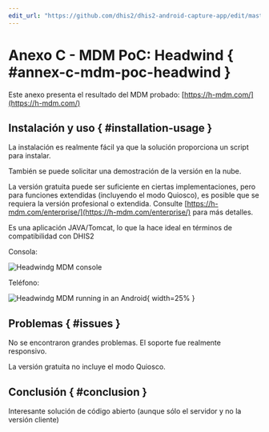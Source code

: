 ```yaml
---
edit_url: "https://github.com/dhis2/dhis2-android-capture-app/edit/master/docs/src/commonmark/en/content/mdm/A-c-headwind.md" 
---
```

# Anexo C - MDM PoC: Headwind  { #annex-c-mdm-poc-headwind } 

Este anexo presenta el resultado del MDM probado: [https://h-mdm.com/](https://h-mdm.com/)


## Instalación y uso { #installation-usage } 

La instalación es realmente fácil ya que la solución proporciona un script para instalar. 

También se puede solicitar una demostración de la versión en la nube.

La versión gratuita puede ser suficiente en ciertas implementaciones, pero para funciones extendidas (incluyendo el modo Quiosco), es posible que se requiera la versión profesional o extendida.  Consulte [https://h-mdm.com/enterprise/](https://h-mdm.com/enterprise/) para más detalles.

Es una aplicación JAVA/Tomcat, lo que la hace ideal en términos de compatibilidad con DHIS2

Consola:


![Headwindg MDM console](../content/mdm/resources/images/image10.png)

Teléfono:

![Headwindg MDM running in an Android](../content/mdm/resources/images/image14.png){ width=25% }


## Problemas { #issues } 

No se encontraron grandes problemas. El soporte fue realmente responsivo.

La versión gratuita no incluye el modo Quiosco.


## Conclusión  { #conclusion } 

Interesante solución de código abierto (aunque sólo el servidor y no la versión cliente)


